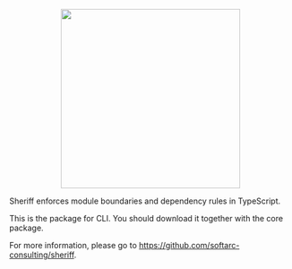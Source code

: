 <p align="center">
<img src="https://raw.githubusercontent.com/softarc-consulting/sheriff/main/logo.png" width="320" style="text-align: center">
</p>

Sheriff enforces module boundaries and dependency rules in TypeScript.

This is the package for CLI. You should download it together with the core package.

For more information, please go to https://github.com/softarc-consulting/sheriff.
